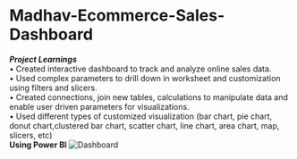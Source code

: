 # Madhav-Ecommerce-Sales-Dashboard
***Project Learnings*** <br> 
• Created interactive dashboard to track and analyze online sales data. <br> 
• Used complex parameters to drill down in worksheet and
  customization using filters and slicers. <br> 
• Created connections, join new tables, calculations to manipulate
  data and enable user driven parameters for visualizations. <br> 
• Used different types of customized visualization (bar chart, pie chart, donut chart,clustered bar chart, scatter chart, line chart,
   area chart, map, slicers, etc) <br> 
                                      **Using Power BI**
![Dashboard](https://github.com/user-attachments/assets/b2e082ec-4bec-42da-aa7f-2bfb4c2cc47d)

